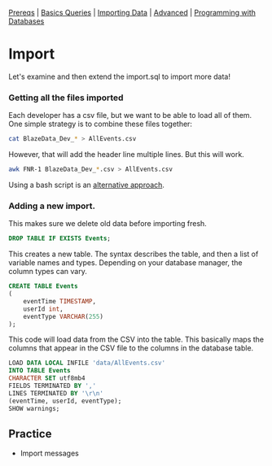 [Prereqs](https://github.com/REU-SOS/DataWrangling/blob/master/Prereqs.md#installing-mysql) | [Basics Queries](https://github.com/REU-SOS/DataWrangling/blob/master/BasicQueries.md#basic) | [Importing Data](https://github.com/REU-SOS/DataWrangling/blob/master/Import.md#import) | [Advanced](https://github.com/REU-SOS/DataWrangling/blob/master/Advanced.md#advanced) | [Programming with Databases](https://github.com/REU-SOS/DataWrangling/blob/master/Programming.md#programming)

# Import

Let's examine and then extend the import.sql to import more data!

### Getting all the files imported

Each developer has a csv file, but we want to be able to load all of them.
One simple strategy is to combine these files together:

```bash
cat BlazeData_Dev_* > AllEvents.csv
```

However, that will add the header line multiple lines. But this will work.

```bash
awk FNR-1 BlazeData_Dev_*.csv > AllEvents.csv
```

Using a bash script is an [alternative approach](https://stackoverflow.com/a/8539153/547112).

### Adding a new import.

This makes sure we delete old data before importing fresh.

```sql
DROP TABLE IF EXISTS Events;
```

This creates a new table. The syntax describes the table, and then a list of variable names and types. Depending on your database manager, the column types can vary.

```sql
CREATE TABLE Events
(
    eventTime TIMESTAMP, 
    userId int,
    eventType VARCHAR(255)
);
```

This code will load data from the CSV into the table. 
This basically maps the columns that appear in the CSV file to the columns in the database table.

```sql
LOAD DATA LOCAL INFILE 'data/AllEvents.csv' 
INTO TABLE Events
CHARACTER SET utf8mb4
FIELDS TERMINATED BY ','
LINES TERMINATED BY '\r\n'
(eventTime, userId, eventType);
SHOW warnings;
```

## Practice

* Import messages
